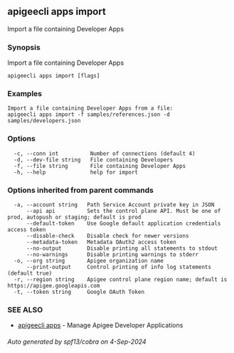 ## apigeecli apps import

Import a file containing Developer Apps

### Synopsis

Import a file containing Developer Apps

```
apigeecli apps import [flags]
```

### Examples

```
Import a file containing Developer Apps from a file:
apigeecli apps import -f samples/references.json -d samples/developers.json
```

### Options

```
  -c, --conn int          Number of connections (default 4)
  -d, --dev-file string   File containing Developers
  -f, --file string       File containing Developer Apps
  -h, --help              help for import
```

### Options inherited from parent commands

```
  -a, --account string   Path Service Account private key in JSON
      --api api          Sets the control plane API. Must be one of prod, autopush or staging; default is prod
      --default-token    Use Google default application credentials access token
      --disable-check    Disable check for newer versions
      --metadata-token   Metadata OAuth2 access token
      --no-output        Disable printing all statements to stdout
      --no-warnings      Disable printing warnings to stderr
  -o, --org string       Apigee organization name
      --print-output     Control printing of info log statements (default true)
  -r, --region string    Apigee control plane region name; default is https://apigee.googleapis.com
  -t, --token string     Google OAuth Token
```

### SEE ALSO

* [apigeecli apps](apigeecli_apps.md)	 - Manage Apigee Developer Applications

###### Auto generated by spf13/cobra on 4-Sep-2024
